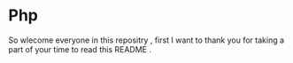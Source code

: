 # Php


So wlecome everyone in this repositry , first I want to thank you for taking a part of your time to read this README .
